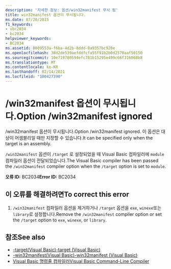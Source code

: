 ```yaml
---
description: '자세한 정보: 옵션/win32manifest 무시 됨'
title: win32manifest 옵션이 무시됩니다.
ms.date: 07/20/2015
f1_keywords:
- vbc2034
- bc2034
helpviewer_keywords:
- BC2034
ms.assetid: 8009553a-f6ba-4d2b-8ddd-8a9357bc928e
ms.openlocfilehash: 38d2de539aefddfcfa55f91b2b0d2570aaf50150
ms.sourcegitcommit: 10e719780594efc781b15295e499c66f316068b8
ms.translationtype: MT
ms.contentlocale: ko-KR
ms.lasthandoff: 02/14/2021
ms.locfileid: "100427390"
---
```

# <a name="option-win32manifest-ignored"></a><span data-ttu-id="8dfbd-103">/win32manifest 옵션이 무시됩니다.</span><span class="sxs-lookup"><span data-stu-id="8dfbd-103">Option /win32manifest ignored</span></span>

<span data-ttu-id="8dfbd-104">/win32manifest 옵션이 무시됩니다.</span><span class="sxs-lookup"><span data-stu-id="8dfbd-104">Option /win32manifest ignored.</span></span> <span data-ttu-id="8dfbd-105">이 옵션은 대상이 어셈블리일 때만 지정할 수 있습니다.</span><span class="sxs-lookup"><span data-stu-id="8dfbd-105">It can be specified only when the target is an assembly.</span></span>  
  
 <span data-ttu-id="8dfbd-106">`/win32manifest` 옵션이 `/target` 로 설정되었을 때 Visual Basic 컴파일러에 `module`컴파일러 옵션이 전달되었습니다.</span><span class="sxs-lookup"><span data-stu-id="8dfbd-106">The Visual Basic compiler has been passed the `/win32manifest` compiler option when the `/target` option is set to `module`.</span></span>  
  
 <span data-ttu-id="8dfbd-107">**오류 ID:** BC2034</span><span class="sxs-lookup"><span data-stu-id="8dfbd-107">**Error ID:** BC2034</span></span>  
  
## <a name="to-correct-this-error"></a><span data-ttu-id="8dfbd-108">이 오류를 해결하려면</span><span class="sxs-lookup"><span data-stu-id="8dfbd-108">To correct this error</span></span>  
  
1. <span data-ttu-id="8dfbd-109">`/win32manifest` 컴파일러 옵션을 제거하거나 `/target` 옵션을 `exe`, `winexe`또는 `library`로 설정합니다.</span><span class="sxs-lookup"><span data-stu-id="8dfbd-109">Remove the `/win32manifest` compiler option or set the `/target` option to `exe`, `winexe`, or `library`.</span></span>  
  
## <a name="see-also"></a><span data-ttu-id="8dfbd-110">참조</span><span class="sxs-lookup"><span data-stu-id="8dfbd-110">See also</span></span>

- [<span data-ttu-id="8dfbd-111">-target(Visual Basic)</span><span class="sxs-lookup"><span data-stu-id="8dfbd-111">-target (Visual Basic)</span></span>](../reference/command-line-compiler/target.md)
- [<span data-ttu-id="8dfbd-112">-win32manifest(Visual Basic)</span><span class="sxs-lookup"><span data-stu-id="8dfbd-112">-win32manifest (Visual Basic)</span></span>](../reference/command-line-compiler/win32manifest.md)
- [<span data-ttu-id="8dfbd-113">Visual Basic 명령줄 컴파일러</span><span class="sxs-lookup"><span data-stu-id="8dfbd-113">Visual Basic Command-Line Compiler</span></span>](../reference/command-line-compiler/index.md)
